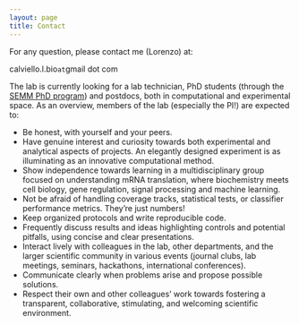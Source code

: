 ```yaml
---
layout: page
title: Contact
---
```


For any question, please contact me (Lorenzo) at:

calviello.l.bio`at`gmail dot com

The lab is currently looking for a lab technician, PhD students (through the <a href="https://www.semm.it/education/phd-program-systems-medicine" target="_blank" rel="noopener">SEMM PhD program</a>) and postdocs, both in computational and experimental space.
As an overview, members of the lab (especially the PI!) are expected to:

- Be honest, with yourself and your peers.
- Have genuine interest and curiosity towards both experimental and analytical aspects of projects. An elegantly designed experiment is as illuminating as an innovative computational method.	
- Show independence towards learning in a multidisciplinary group focused on understanding mRNA translation, where biochemistry meets cell biology, gene regulation, signal processing and machine learning.
- Not be afraid of handling coverage tracks, statistical tests, or classifier performance metrics. They’re just numbers!
- Keep organized protocols and write reproducible code.
- Frequently discuss results and ideas highlighting controls and potential pitfalls, using concise and clear presentations.
- Interact lively with colleagues in the lab, other departments, and the larger scientific community in various events (journal clubs, lab meetings, seminars, hackathons, international conferences).
- Communicate clearly when problems arise and propose possible solutions.
- Respect their own and other colleagues’ work towards fostering a transparent, collaborative, stimulating, and welcoming scientific environment.




